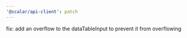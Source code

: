 ```yaml
---
'@scalar/api-client': patch
---
```


fix: add an overflow to the dataTableInput to prevent it from overflowing
